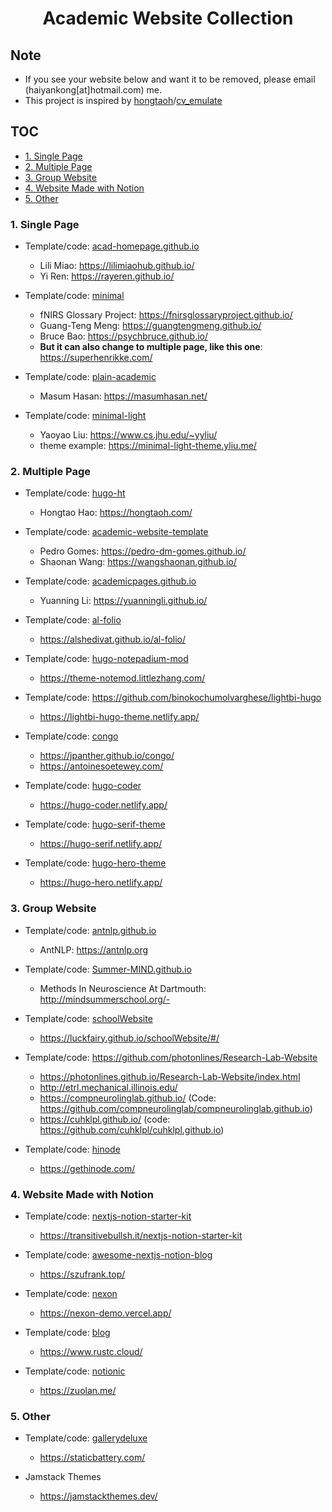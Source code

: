 <h1 align="center">Academic Website Collection</h1>

## Note

- If you see your website below and want it to be removed, please email (haiyankong[at]hotmail.com) me. 
- This project is inspired by [hongtaoh](https://github.com/hongtaoh)/[cv_emulate](https://github.com/hongtaoh/cv_emulate)


## TOC

- [1. Single Page](#1-single-page)
- [2. Multiple Page](#2-multiple-page)
- [3. Group Website](#3-group-website)
- [4. Website Made with Notion](#4-website-made-with-notion)
- [5. Other](#5-other)


### 1. Single Page

- Template/code: [acad-homepage.github.io](https://github.com/RayeRen/acad-homepage.github.io)
  - Lili Miao: https://lilimiaohub.github.io/
  - Yi Ren: https://rayeren.github.io/

- Template/code: [minimal](https://github.com/orderedlist/minimal)
  - fNIRS Glossary Project: https://fnirsglossaryproject.github.io/
  - Guang-Teng Meng: https://guangtengmeng.github.io/
  - Bruce Bao: https://psychbruce.github.io/
  - **But it can also change to multiple page, like this one**: https://superhenrikke.com/

- Template/code: [plain-academic](https://github.com/mavroudisv/plain-academic)
  - Masum Hasan: https://masumhasan.net/

- Template/code: [minimal-light](https://github.com/yaoyao-liu/minimal-light)
  - Yaoyao Liu: https://www.cs.jhu.edu/~yyliu/
  - theme example: https://minimal-light-theme.yliu.me/


### 2. Multiple Page

- Template/code: [hugo-ht](https://github.com/hongtaoh/hugo-ht)
  - Hongtao Hao: https://hongtaoh.com/

- Template/code: [academic-website-template](https://github.com/sbryngelson/academic-website-template)
  - Pedro Gomes: https://pedro-dm-gomes.github.io/
  - Shaonan Wang: https://wangshaonan.github.io/

- Template/code: [academicpages.github.io](https://github.com/academicpages/academicpages.github.io)
  - Yuanning Li: https://yuanningli.github.io/

- Template/code: [al-folio](https://github.com/alshedivat/al-folio)
  - https://alshedivat.github.io/al-folio/

- Template/code: [hugo-notepadium-mod](https://github.com/qdzhang/hugo-notepadium-mod)
  - https://theme-notemod.littlezhang.com/

- Template/code: https://github.com/binokochumolvarghese/lightbi-hugo
  	- https://lightbi-hugo-theme.netlify.app/

- Template/code: [congo](https://github.com/jpanther/congo)
  - https://jpanther.github.io/congo/
  - https://antoinesoetewey.com/

- Template/code: [hugo-coder](https://github.com/luizdepra/hugo-coder)
  - https://hugo-coder.netlify.app/

- Template/code: [hugo-serif-theme](https://github.com/zerostaticthemes/hugo-serif-theme)
  - https://hugo-serif.netlify.app/

- Template/code: [hugo-hero-theme](https://github.com/zerostaticthemes/hugo-hero-theme)
  - https://hugo-hero.netlify.app/


### 3. Group Website

- Template/code: [antnlp.github.io](https://github.com/AntNLP/antnlp.github.io)
  - AntNLP: https://antnlp.org
  
- Template/code: [Summer-MIND.github.io](https://github.com/Summer-MIND/Summer-MIND.github.io)
  - Methods In Neuroscience At Dartmouth: http://mindsummerschool.org/- 

- Template/code: [schoolWebsite](https://github.com/LuckFairy/schoolWebsite)
  - https://luckfairy.github.io/schoolWebsite/#/

- Template/code: https://github.com/photonlines/Research-Lab-Website
  - https://photonlines.github.io/Research-Lab-Website/index.html
  - http://etrl.mechanical.illinois.edu/
  - https://compneurolinglab.github.io/ (Code: https://github.com/compneurolinglab/compneurolinglab.github.io)
  - https://cuhklpl.github.io/ (code: https://github.com/cuhklpl/cuhklpl.github.io)

- Template/code: [hinode](https://github.com/gethinode/hinode)
  - https://gethinode.com/


### 4. Website Made with Notion

- Template/code: [nextjs-notion-starter-kit](https://github.com/transitive-bullshit/nextjs-notion-starter-kit)
    - https://transitivebullsh.it/nextjs-notion-starter-kit

- Template/code: [awesome-nextjs-notion-blog](https://github.com/frankcbliu/awesome-nextjs-notion-blog) 
  - https://szufrank.top/

- Template/code: [nexon](https://github.com/fky2015/nexon)
  - https://nexon-demo.vercel.app/

- Template/code:  [blog](https://github.com/ycjcl868/blog)
  - https://www.rustc.cloud/

- Template/code:  [notionic](https://github.com/izuolan/notionic)
  - https://zuolan.me/


### 5. Other

- Template/code: [gallerydeluxe](https://github.com/bep/gallerydeluxe)
  - https://staticbattery.com/



- Jamstack Themes
  - https://jamstackthemes.dev/
